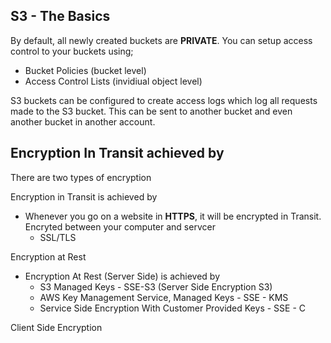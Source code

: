 
## S3 - The Basics

By default, all newly created buckets are **PRIVATE**. You can setup access control to your buckets using;
* Bucket Policies (bucket level)
* Access Control Lists (invidiual object level)

S3 buckets can be configured to create access logs which log all requests made to the S3 bucket. This can be sent to another bucket and even another bucket in another account.


## Encryption In Transit achieved by

There are two types of encryption

Encryption in Transit is achieved by
* Whenever you go on a website in **HTTPS**, it will be encrypted in Transit. Encryted between your computer and servcer 
    * SSL/TLS

Encryption at Rest
* Encryption At Rest (Server Side) is achieved by
    * S3 Managed Keys - SSE-S3 (Server Side Encryption S3)
    * AWS Key Management Service, Managed Keys - SSE - KMS
    * Service Side Encryption With Customer Provided Keys - SSE - C
    
Client Side Encryption